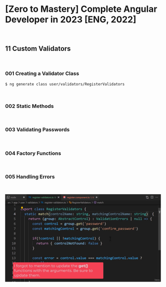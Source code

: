 # [Zero to Mastery] Complete Angular Developer in 2023 [ENG, 2022]

<br/>

## 11 Custom Validators

<br/>

### 001 Creating a Validator Class

```
$ ng generate class user/validators/RegisterValidators
```

<br/>

### 002 Static Methods

<br/>

### 003 Validating Passwords

<br/>

### 004 Factory Functions

<br/>

### 005 Handling Errors

<br/>

![Application](/img/pic-m11-p01.png?raw=true)
